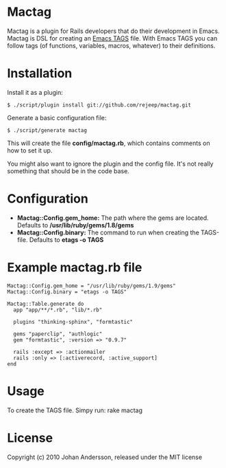 # Mactag

Mactag is a plugin for Rails developers that do their development in
Emacs. Mactag is DSL for creating an
[Emacs TAGS](http://www.gnu.org/software/emacs/manual/html_node/emacs/Tags.html)
file. With Emacs TAGS you can follow tags (of functions, variables,
macros, whatever) to their definitions.

# Installation

Install it as a plugin:

    $ ./script/plugin install git://github.com/rejeep/mactag.git

Generate a basic configuration file:

    $ ./script/generate mactag

This will create the file **config/mactag.rb**, which contains
comments on how to set it up.

You might also want to ignore the plugin and the config file. It's not
really something that should be in the code base.

# Configuration
* **Mactag::Config.gem_home:** The path where the gems are located. Defaults to **/usr/lib/ruby/gems/1.8/gems**
* **Mactag::Config.binary:** The command to run when creating the TAGS-file. Defaults to **etags -o TAGS**

# Example mactag.rb file
    Mactag::Config.gem_home = "/usr/lib/ruby/gems/1.9/gems"
    Mactag::Config.binary = "etags -o TAGS"

    Mactag::Table.generate do
      app "app/**/*.rb", "lib/*.rb"

      plugins "thinking-sphinx", "formtastic"

      gems "paperclip", "authlogic"
      gem "formtastic", :version => "0.9.7"

      rails :except => :actionmailer
      rails :only => [:activerecord, :active_support]
    end

# Usage

To create the TAGS file. Simpy run:
    rake mactag

# License

Copyright (c) 2010 Johan Andersson, released under the MIT license
